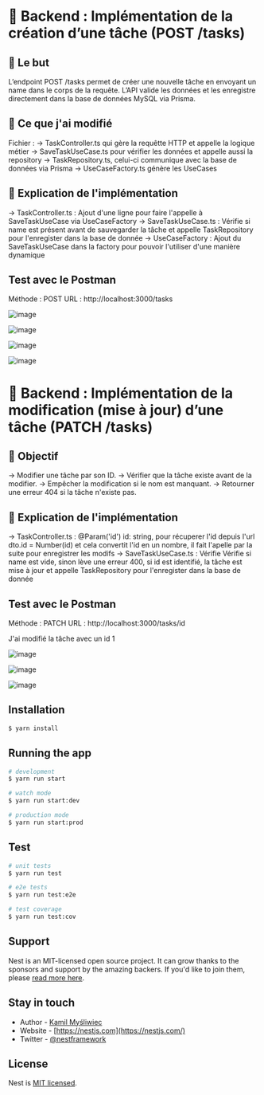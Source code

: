 # 📌 Backend : Implémentation de la création d’une tâche (POST /tasks)

## 🎯 Le but 

L’endpoint POST /tasks permet de créer une nouvelle tâche en envoyant un name dans le corps de la requête.
L’API valide les données et les enregistre directement dans la base de données MySQL via Prisma.

## 📌 Ce que j'ai modifié 

Fichier : -> TaskController.ts qui gère la requêtte HTTP et appelle la logique métier
          -> SaveTaskUseCase.ts pour vérifier les données et appelle aussi la repository
          -> TaskRepository.ts, celui-ci communique avec la base de données via Prisma
          -> UseCaseFactory.ts génère les UseCases

## 🚀 Explication de l'implémentation

-> TaskController.ts : Ajout d'une ligne pour faire l'appelle à SaveTaskUseCase via UseCaseFactory
-> SaveTaskUseCase.ts : Vérifie si name est présent avant de sauvegarder la tâche et appelle TaskRepository pour l'enregister dans la base de donnée
-> UseCaseFactory : Ajout du SaveTaskUseCase dans la factory pour pouvoir l'utiliser d'une manière dynamique

## Test avec le Postman 

Méthode : POST
URL : http://localhost:3000/tasks

![image](https://github.com/user-attachments/assets/7e2ad7c2-fcc0-49dc-b43b-66d943f8e9b1)

![image](https://github.com/user-attachments/assets/1df9a20c-f130-45ef-80a9-1a6f8f9ebf90)

![image](https://github.com/user-attachments/assets/31a8d36d-98b4-4cb9-be83-578552894bc8)

![image](https://github.com/user-attachments/assets/bca9d34f-5540-4fdb-a8a3-60bb8387b061)

# 📌 Backend : Implémentation de la modification (mise à jour) d’une tâche (PATCH /tasks)

## 🎯 Objectif

-> Modifier une tâche par son ID.
-> Vérifier que la tâche existe avant de la modifier.
-> Empêcher la modification si le nom est manquant.
-> Retourner une erreur 404 si la tâche n'existe pas.

## 🚀 Explication de l'implémentation

-> TaskController.ts : @Param('id') id: string, pour récuperer l'id depuis l'url 
dto.id = Number(id) et cela convertit l'id en un nombre, il fait l'apelle par la suite pour enregistrer les modifs
-> SaveTaskUseCase.ts : Vérifie Vérifie si name est vide, sinon lève une erreur 400, si id est identifié, la tâche est mise à jour et appelle TaskRepository pour l'enregister dans la base de donnée

## Test avec le Postman 

Méthode : PATCH
URL : http://localhost:3000/tasks/id

J'ai modifié la tâche avec un id 1 

![image](https://github.com/user-attachments/assets/6456c4cb-5f35-4f13-9bf8-a9e20df396d5)

![image](https://github.com/user-attachments/assets/42bf1631-5806-40b7-90fe-439bd936425c)

![image](https://github.com/user-attachments/assets/abbb0c21-8dd1-472c-bc5b-7d8179557262)


## Installation

```bash
$ yarn install
```

## Running the app

```bash
# development
$ yarn run start

# watch mode
$ yarn run start:dev

# production mode
$ yarn run start:prod
```

## Test

```bash
# unit tests
$ yarn run test

# e2e tests
$ yarn run test:e2e

# test coverage
$ yarn run test:cov
```

## Support

Nest is an MIT-licensed open source project. It can grow thanks to the sponsors and support by the amazing backers. If you'd like to join them, please [read more here](https://docs.nestjs.com/support).

## Stay in touch

- Author - [Kamil Myśliwiec](https://kamilmysliwiec.com)
- Website - [https://nestjs.com](https://nestjs.com/)
- Twitter - [@nestframework](https://twitter.com/nestframework)

## License

Nest is [MIT licensed](LICENSE).
